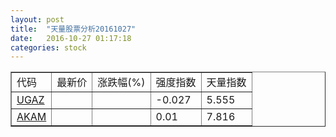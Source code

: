 ```yaml
---
layout: post
title:  "天量股票分析20161027"
date:   2016-10-27 01:17:18
categories: stock
---
```

<script type="text/javascript">
var stockList = []
stockList.push('gb_ugaz');
stockList.push('gb_akam');
</script>

<table border="1">
 <tr>
  <td>代码</td>
  <td>最新价</td>
  <td>涨跌幅(%)</td>
 <td>强度指数</td>
 <td>天量指数</td>
</tr>
  <tr id="ugaz"><td><a href="http://stock.finance.sina.com.cn/usstock/quotes/UGAZ.html" target="_blank">UGAZ</a></td><td></td><td></td><td>-0.027</td><td>5.555</td></tr>
  <tr id="akam"><td><a href="http://stock.finance.sina.com.cn/usstock/quotes/AKAM.html" target="_blank">AKAM</a></td><td></td><td></td><td>0.01</td><td>7.816</td></tr>
</table>
